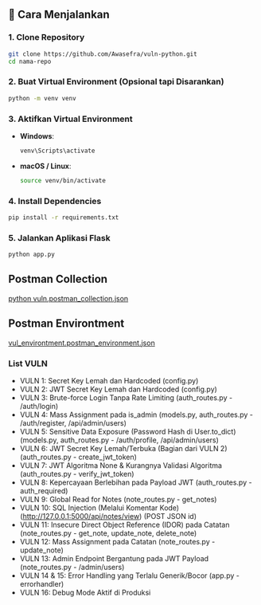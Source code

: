 ## 🚀 Cara Menjalankan

### 1. Clone Repository

```bash
git clone https://github.com/Awasefra/vuln-python.git
cd nama-repo
```

### 2. Buat Virtual Environment (Opsional tapi Disarankan)

```bash
python -m venv venv
```

### 3. Aktifkan Virtual Environment

- **Windows**:
  ```bash
  venv\Scripts\activate
  ```

- **macOS / Linux**:
  ```bash
  source venv/bin/activate
  ```

### 4. Install Dependencies

```bash
pip install -r requirements.txt
```

### 5. Jalankan Aplikasi Flask

```bash
python app.py
```
## Postman Collection
[python vuln.postman_collection.json](https://github.com/user-attachments/files/20456122/python.vuln.postman_collection.json)

## Postman Environtment
[vul_environtment.postman_environment.json](https://github.com/user-attachments/files/20456138/vul_environtment.postman_environment.json)

### List VULN
- VULN 1: Secret Key Lemah dan Hardcoded (config.py)
- VULN 2: JWT Secret Key Lemah dan Hardcoded (config.py)
- VULN 3: Brute-force Login Tanpa Rate Limiting (auth_routes.py - /auth/login)
- VULN 4: Mass Assignment pada is_admin (models.py, auth_routes.py - /auth/register, /api/admin/users)
- VULN 5: Sensitive Data Exposure (Password Hash di User.to_dict) (models.py, auth_routes.py - /auth/profile, /api/admin/users)
- VULN 6: JWT Secret Key Lemah/Terbuka (Bagian dari VULN 2) (auth_routes.py - create_jwt_token)
- VULN 7: JWT Algoritma None & Kurangnya Validasi Algoritma (auth_routes.py - verify_jwt_token)
- VULN 8: Kepercayaan Berlebihan pada Payload JWT (auth_routes.py - auth_required)
- VULN 9: Global Read for Notes (note_routes.py - get_notes)
- VULN 10: SQL Injection (Melalui Komentar Kode) (http://127.0.0.1:5000/api/notes/view) (POST JSON id)
- VULN 11: Insecure Direct Object Reference (IDOR) pada Catatan (note_routes.py - get_note, update_note, delete_note)
- VULN 12: Mass Assignment pada Catatan (note_routes.py - update_note)
- VULN 13: Admin Endpoint Bergantung pada JWT Payload (note_routes.py - /admin/users)
- VULN 14 & 15: Error Handling yang Terlalu Generik/Bocor (app.py - errorhandler)
- VULN 16: Debug Mode Aktif di Produksi
